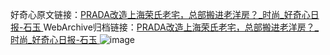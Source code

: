 好奇心原文链接：[PRADA改造上海荣氏老宅，总部搬进老洋房？_时尚_好奇心日报-石玉 ](https://www.qdaily.com/articles/9843.html)
WebArchive归档链接：[PRADA改造上海荣氏老宅，总部搬进老洋房？_时尚_好奇心日报-石玉 ](http://web.archive.org/web/20170601061750/http://www.qdaily.com:80/articles/9843.html)
![image](http://ww3.sinaimg.cn/large/007d5XDply1g3vgtyu5urj30u036pb29)